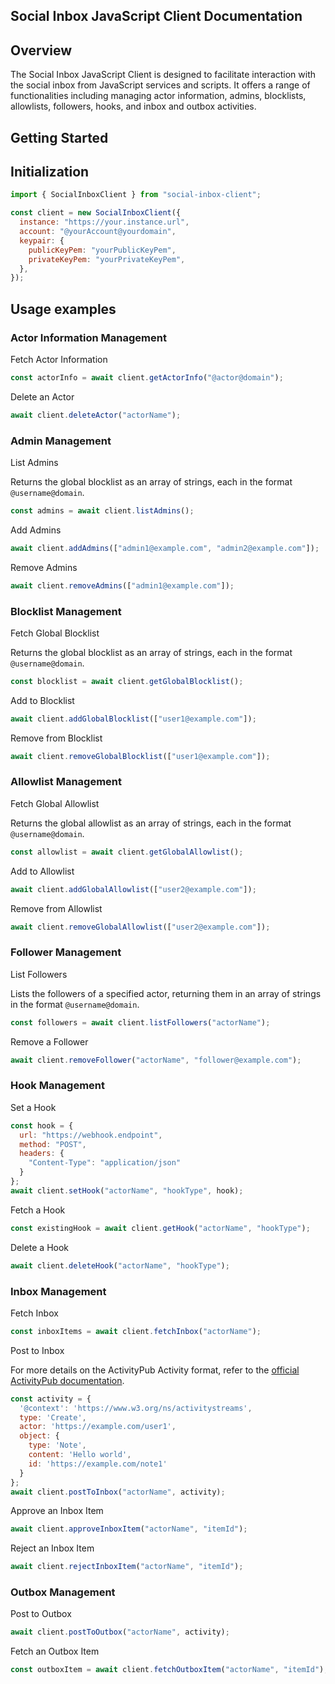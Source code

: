 ## Social Inbox JavaScript Client Documentation

## Overview

The Social Inbox JavaScript Client is designed to facilitate interaction with the social inbox from JavaScript services and scripts. It offers a range of functionalities including managing actor information, admins, blocklists, allowlists, followers, hooks, and inbox and outbox activities.

## Getting Started

<!-- ### Installation

```javascript
// If the client is published as an NPM package
npm install social-inbox-client

// Or include it directly (if available as a standalone file)
import { SocialInboxClient } from 'path/to/social-inbox-client'
``` -->

## Initialization

```javascript
import { SocialInboxClient } from "social-inbox-client";

const client = new SocialInboxClient({
  instance: "https://your.instance.url",
  account: "@yourAccount@yourdomain",
  keypair: {
    publicKeyPem: "yourPublicKeyPem",
    privateKeyPem: "yourPrivateKeyPem",
  },
});
```

## Usage examples

### Actor Information Management

Fetch Actor Information

```javascript
const actorInfo = await client.getActorInfo("@actor@domain");
```

Delete an Actor

```javascript
await client.deleteActor("actorName");
```

### Admin Management

List Admins

Returns the global blocklist as an array of strings, each in the format `@username@domain`.

```javascript
const admins = await client.listAdmins();
```

Add Admins

```javascript
await client.addAdmins(["admin1@example.com", "admin2@example.com"]);
```

Remove Admins

```javascript
await client.removeAdmins(["admin1@example.com"]);
```

### Blocklist Management

Fetch Global Blocklist

Returns the global blocklist as an array of strings, each in the format `@username@domain`.

```javascript
const blocklist = await client.getGlobalBlocklist();
```

Add to Blocklist

```javascript
await client.addGlobalBlocklist(["user1@example.com"]);
```

Remove from Blocklist

```javascript
await client.removeGlobalBlocklist(["user1@example.com"]);
```

### Allowlist Management

Fetch Global Allowlist

Returns the global allowlist as an array of strings, each in the format `@username@domain`.

```javascript
const allowlist = await client.getGlobalAllowlist();
```

Add to Allowlist

```javascript
await client.addGlobalAllowlist(["user2@example.com"]);
```

Remove from Allowlist

```javascript
await client.removeGlobalAllowlist(["user2@example.com"]);
```

### Follower Management

List Followers

Lists the followers of a specified actor, returning them in an array of strings in the format `@username@domain`.

```javascript
const followers = await client.listFollowers("actorName");
```

Remove a Follower

```javascript
await client.removeFollower("actorName", "follower@example.com");
```

### Hook Management

Set a Hook

```javascript
const hook = {
  url: "https://webhook.endpoint",
  method: "POST",
  headers: {
    "Content-Type": "application/json"
  }
};
await client.setHook("actorName", "hookType", hook);
```

Fetch a Hook

```javascript
const existingHook = await client.getHook("actorName", "hookType");
```

Delete a Hook

```javascript
await client.deleteHook("actorName", "hookType");
```

### Inbox Management

Fetch Inbox

```javascript
const inboxItems = await client.fetchInbox("actorName");
```

Post to Inbox

For more details on the ActivityPub Activity format, refer to the [official ActivityPub documentation](https://www.w3.org/TR/activitypub/#activities).

```javascript
const activity = {
  '@context': 'https://www.w3.org/ns/activitystreams',
  type: 'Create',
  actor: 'https://example.com/user1',
  object: {
    type: 'Note',
    content: 'Hello world',
    id: 'https://example.com/note1'
  }
};
await client.postToInbox("actorName", activity);
```

Approve an Inbox Item

```javascript
await client.approveInboxItem("actorName", "itemId");
```

Reject an Inbox Item

```javascript
await client.rejectInboxItem("actorName", "itemId");
```

### Outbox Management

Post to Outbox

```javascript
await client.postToOutbox("actorName", activity);
```

Fetch an Outbox Item

```javascript
const outboxItem = await client.fetchOutboxItem("actorName", "itemId");
```
